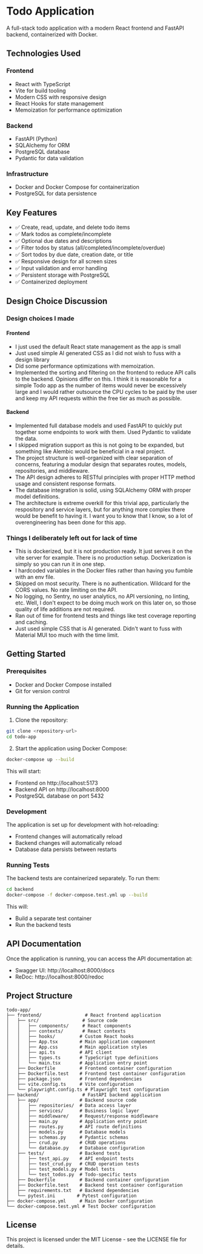 # Todo Application

A full-stack todo application with a modern React frontend and FastAPI backend, containerized with Docker.

## Technologies Used

### Frontend
- React with TypeScript
- Vite for build tooling
- Modern CSS with responsive design
- React Hooks for state management
- Memoization for performance optimization

### Backend
- FastAPI (Python)
- SQLAlchemy for ORM
- PostgreSQL database
- Pydantic for data validation

### Infrastructure
- Docker and Docker Compose for containerization
- PostgreSQL for data persistence

## Key Features

- ✅ Create, read, update, and delete todo items
- ✅ Mark todos as complete/incomplete
- ✅ Optional due dates and descriptions
- ✅ Filter todos by status (all/completed/incomplete/overdue)
- ✅ Sort todos by due date, creation date, or title
- ✅ Responsive design for all screen sizes
- ✅ Input validation and error handling
- ✅ Persistent storage with PostgreSQL
- ✅ Containerized deployment

## Design Choice Discussion

### Design choices I made

#### Frontend
- I just used the default React state management as the app is small
- Just used simple AI generated CSS as I did not wish to fuss with a design library
- Did some performance optimizations with memoization. 
- Implemented the sorting and filtering on the frontend to reduce API calls to the backend. Opinions differ on this. I think it is reasonable for a simple Todo app as the number of items would never be excessively large and I would rather outsource the CPU cycles to be paid by the user and keep my API requests within the free tier as much as possible.

#### Backend
- Implemented full database models and used FastAPI to quickly put together some endpoints to work with them. Used Pydantic to validate the data. 
- I skipped migration support as this is not going to be expanded, but something like Alembic would be beneficial in a real project. 
- The project structure is well-organized with clear separation of concerns, featuring a modular design that separates routes, models, repositories, and middleware. 
- The API design adheres to RESTful principles with proper HTTP method usage and consistent response formats. 
- The database integration is solid, using SQLAlchemy ORM with proper model definitions. 
- The architecture is extreme overkill for this trivial app, particularly the respository and service layers, but for anything more complex there would be benefit to having it. I want you to know that I know, so a lot of overengineering has been done for this app. 


### Things I deliberately left out for lack of time
- This is dockerized, but it is not production ready. It just serves it on the vite server for example. There is no production setup. Dockerization is simply so you can run it in one step. 
- I hardcoded variables in the Docker files rather than having you fumble with an env file.
- Skipped on most security. There is no authentication.  Wildcard for the CORS values. No rate limiting on the API. 
- No logging, no Sentry, no user analytics, no API versioning, no linting, etc. Well, I don't expect to be doing much work on this later on, so those quality of life additions are not required. 
- Ran out of time for frontend tests and things like test coverage reporting and caching. 
- Just used simple CSS that is AI generated. Didn't want to fuss with Material MUI too much with the time limit. 

## Getting Started

### Prerequisites
- Docker and Docker Compose installed
- Git for version control

### Running the Application

1. Clone the repository:
```bash
git clone <repository-url>
cd todo-app
```

2. Start the application using Docker Compose:
```bash
docker-compose up --build
```

This will start:
- Frontend on http://localhost:5173
- Backend API on http://localhost:8000
- PostgreSQL database on port 5432

### Development

The application is set up for development with hot-reloading:
- Frontend changes will automatically reload
- Backend changes will automatically reload
- Database data persists between restarts

### Running Tests

The backend tests are containerized separately. To run them:

```bash
cd backend
docker-compose -f docker-compose.test.yml up --build
```

This will:
- Build a separate test container
- Run the backend tests

## API Documentation

Once the application is running, you can access the API documentation at:
- Swagger UI: http://localhost:8000/docs
- ReDoc: http://localhost:8000/redoc

## Project Structure

```
todo-app/
├── frontend/                # React frontend application
│   ├── src/                # Source code
│   │   ├── components/     # React components
│   │   ├── contexts/       # React contexts
│   │   ├── hooks/         # Custom React hooks
│   │   ├── App.tsx        # Main application component
│   │   ├── App.css        # Main application styles
│   │   ├── api.ts         # API client
│   │   ├── types.ts       # TypeScript type definitions
│   │   └── main.tsx       # Application entry point
│   ├── Dockerfile         # Frontend container configuration
│   ├── Dockerfile.test    # Frontend test container configuration
│   ├── package.json       # Frontend dependencies
│   ├── vite.config.ts     # Vite configuration
│   └── playwright.config.ts # Playwright test configuration
├── backend/                # FastAPI backend application
│   ├── app/               # Backend source code
│   │   ├── repositories/  # Data access layer
│   │   ├── services/      # Business logic layer
│   │   ├── middleware/    # Request/response middleware
│   │   ├── main.py        # Application entry point
│   │   ├── routes.py      # API route definitions
│   │   ├── models.py      # Database models
│   │   ├── schemas.py     # Pydantic schemas
│   │   ├── crud.py        # CRUD operations
│   │   └── database.py    # Database configuration
│   ├── tests/             # Backend tests
│   │   ├── test_api.py    # API endpoint tests
│   │   ├── test_crud.py   # CRUD operation tests
│   │   ├── test_models.py # Model tests
│   │   └── test_todos.py  # Todo-specific tests
│   ├── Dockerfile         # Backend container configuration
│   ├── Dockerfile.test    # Backend test container configuration
│   ├── requirements.txt   # Backend dependencies
│   └── pytest.ini        # Pytest configuration
├── docker-compose.yml     # Main Docker configuration
└── docker-compose.test.yml # Test Docker configuration
```
## License

This project is licensed under the MIT License - see the LICENSE file for details. 
